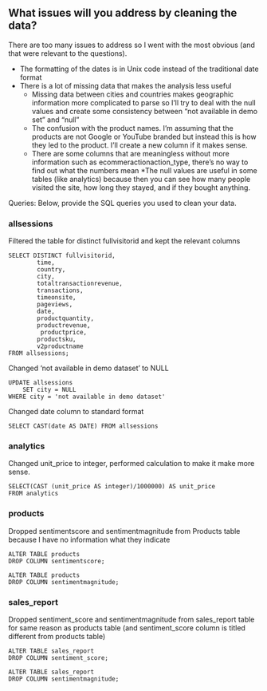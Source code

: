## What issues will you address by cleaning the data?

There are too many issues to address so I went with the most obvious (and that were relevant to the questions). 
* The formatting of the dates is in Unix code instead of the traditional date format 
* There is a lot of missing data that makes the analysis less useful 
	* Missing data between cities and countries makes geographic information more complicated to parse 	so I’ll try to deal with the null values and create some consistency between “not available in demo set” 	and “null” 
	* The confusion with the product names. I’m assuming that the products are not Google or YouTube 
	branded but instead this is how they led to the product. I’ll create a new column if it makes sense. 
	* There are some columns that are meaningless without more information such as 	ecommeractionaction_type, there’s no way to find out what the numbers mean 
	*The null values are useful in some tables (like analytics) because then you can see how many 	people visited the site, how long they stayed, and if they bought anything. 
	


Queries:
Below, provide the SQL queries you used to clean your data.

### allsessions   
Filtered the table for distinct fullvisitorid and kept the relevant columns 
```
SELECT DISTINCT fullvisitorid,
		time, 
		country,
 		city,
		totaltransactionrevenue,
		transactions,
		timeonsite,
		pageviews,
		date,
		productquantity,
		productrevenue,
		 productprice,
		productsku, 
		v2productname 
FROM allsessions;
```

Changed ‘not available in demo dataset’ to NULL 
```
UPDATE allsessions 
	SET city = NULL 
WHERE city = 'not available in demo dataset'
```

Changed date column to standard format 
```
SELECT CAST(date AS DATE) FROM allsessions
```

### analytics  
Changed unit_price to integer, performed calculation to make it make more sense. 
```
SELECT(CAST (unit_price AS integer)/1000000) AS unit_price
FROM analytics
```

### products
Dropped sentimentscore and sentimentmagnitude from Products table because I have no information what they indicate
```
ALTER TABLE products 
DROP COLUMN sentimentscore; 
```
```
ALTER TABLE products 
DROP COLUMN sentimentmagnitude; 
```

### sales_report
Dropped sentiment_score and sentimentmagnitude from sales_report table for same reason as products table (and sentiment_score column is titled different from products table) 
```
ALTER TABLE sales_report 
DROP COLUMN sentiment_score; 
```
```
ALTER TABLE sales_report 
DROP COLUMN sentimentmagnitude; 
```

 
